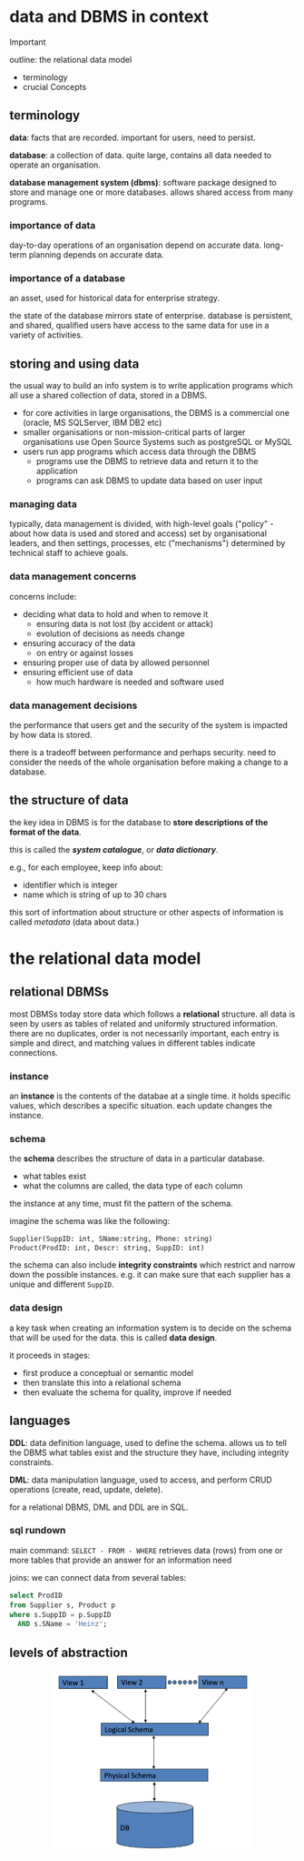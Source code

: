 # data and DBMS in context

> [!IMPORTANT]
> outline:
> the relational data model
>
> - terminology
> - crucial Concepts

## terminology

**data**: facts that are recorded. important for users, need to persist.

**database**: a collection of data. quite large, contains all data needed to operate an organisation.

**database management system (dbms)**: software package designed to store and manage one or more databases. allows shared access from many programs.

### importance of data

day-to-day operations of an organisation depend on accurate data. long-term planning depends on accurate data.

### importance of a database

an asset, used for historical data for enterprise strategy.

the state of the database mirrors state of enterprise. database is persistent, and shared, qualified users have access to the same data for use in a variety of activities.

## storing and using data

the usual way to build an info system is to write application programs which all use a shared collection of data, stored in a DBMS.

- for core activities in large organisations, the DBMS is a commercial one (oracle, MS SQLServer, IBM DB2 etc)
- smaller organisations or non-mission-critical parts of larger organisations use Open Source Systems such as postgreSQL or MySQL
- users run app programs which access data through the DBMS
  - programs use the DBMS to retrieve data and return it to the application
  - programs can ask DBMS to update data based on user input

### managing data

typically, data management is divided, with high-level goals ("policy" - about how data is used and stored and access) set by organisational leaders, and then settings, processes, etc ("mechanisms") determined by technical staff to achieve goals.

### data management concerns

concerns include:

- deciding what data to hold and when to remove it
  - ensuring data is not lost (by accident or attack)
  - evolution of decisions as needs change
- ensuring accuracy of the data
  - on entry or against losses
- ensuring proper use of data by allowed personnel
- ensuring efficient use of data
  - how much hardware is needed and software used

### data management decisions

the performance that users get and the security of the system is impacted by how data is stored.

there is a tradeoff between performance and perhaps security. need to consider the needs of the whole organisation before making a change to a database.

## the structure of data

the key idea in DBMS is for the database to **store descriptions of the format of the data**.

this is called the **_system catalogue_**, or **_data dictionary_**.

e.g., for each employee, keep info about:

- identifier which is integer
- name which is string of up to 30 chars

this sort of infortmation about structure or other aspects of information is called _metadata_ (data about data.)

# the relational data model

## relational DBMSs

most DBMSs today store data which follows a **relational** structure. all data is seen by users as tables of related and uniformly structured information. there are no duplicates, order is not necessarily important, each entry is simple and direct, and matching values in different tables indicate connections.

### instance

an **instance** is the contents of the databae at a single time. it holds specific values, which describes a specific situation. each update changes the instance.

### schema

the **schema** describes the structure of data in a particular database.

- what tables exist
- what the columns are called, the data type of each column

the instance at any time, must fit the pattern of the schema.

imagine the schema was like the following:

```
Supplier(SuppID: int, SName:string, Phone: string)
Product(ProdID: int, Descr: string, SuppID: int)
```

the schema can also include **integrity constraints** which restrict and narrow down the possible instances. e.g. it can make sure that each supplier has a unique and different `SuppID`.

### data design

a key task when creating an information system is to decide on the schema that will be used for the data. this is called **data design**.

it proceeds in stages:

- first produce a conceptual or semantic model
- then translate this into a relational schema
- then evaluate the schema for quality, improve if needed

## languages

**DDL**: data definition language, used to define the schema. allows us to tell the DBMS what tables exist and the structure they have, including integrity constraints.

**DML**: data manipulation language, used to access, and perform CRUD operations (create, read, update, delete).

for a relational DBMS, DML and DDL are in SQL.

### sql rundown

main command: `SELECT - FROM - WHERE`
retrieves data (rows) from one or more tables that provide an answer for an information need

joins:
we can connect data from several tables:

```sql
select ProdID
from Supplier s, Product p
where s.SuppID = p.SuppID
  AND s.SName = 'Heinz';
```

## levels of abstraction

<p align="center">
    <img src="https://github.com/infernocadet/isys2120/blob/main/graphics/loa.png" width="350" height="auto">
</p>
